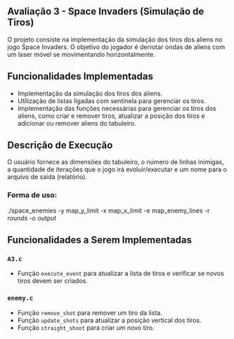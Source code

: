 ## Avaliação 3 - Space Invaders (Simulação de Tiros)

O projeto consiste na implementação da simulação dos tiros dos aliens no jogo Space Invaders. O objetivo do jogador é derrotar ondas de aliens com um laser móvel se movimentando horizontalmente.

## Funcionalidades Implementadas

- Implementação da simulação dos tiros dos aliens.
- Utilização de listas ligadas com sentinela para gerenciar os tiros.
- Implementação das funções necessárias para gerenciar os tiros dos aliens, como criar e remover tiros, atualizar a posição dos tiros e adicionar ou remover aliens do tabuleiro.

## Descrição de Execução

O usuário fornece as dimensões do tabuleiro, o número de linhas inimigas, a quantidade de iterações que o jogo irá evoluir/executar e um nome para o arquivo de saída (relatório).

### Forma de uso:
./space_enemies -y map_y_limit -x map_x_limit -e map_enemy_lines -r rounds -o output

## Funcionalidades a Serem Implementadas

### `A3.c`
- Função `execute_event` para atualizar a lista de tiros e verificar se novos tiros devem ser criados.

### `enemy.c`
- Função `remove_shot` para remover um tiro da lista.
- Função `update_shots` para atualizar a posição vertical dos tiros.
- Função `straight_shoot` para criar um novo tiro.
